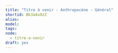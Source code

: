 ```yaml
---
title: "Titre à venir - Anthropocène - Général"
shortid: Bk3a4xOzZ
alias:
model:
tags:
node: 
  - titre-a-venir
draft: yes
---
```

